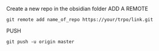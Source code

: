 Create a new repo in the obsidian folder 
ADD A REMOTE 
```
git remote add name_of_repo https://your/trpo/link.git
```
PUSH
```
git push -u origin master
```